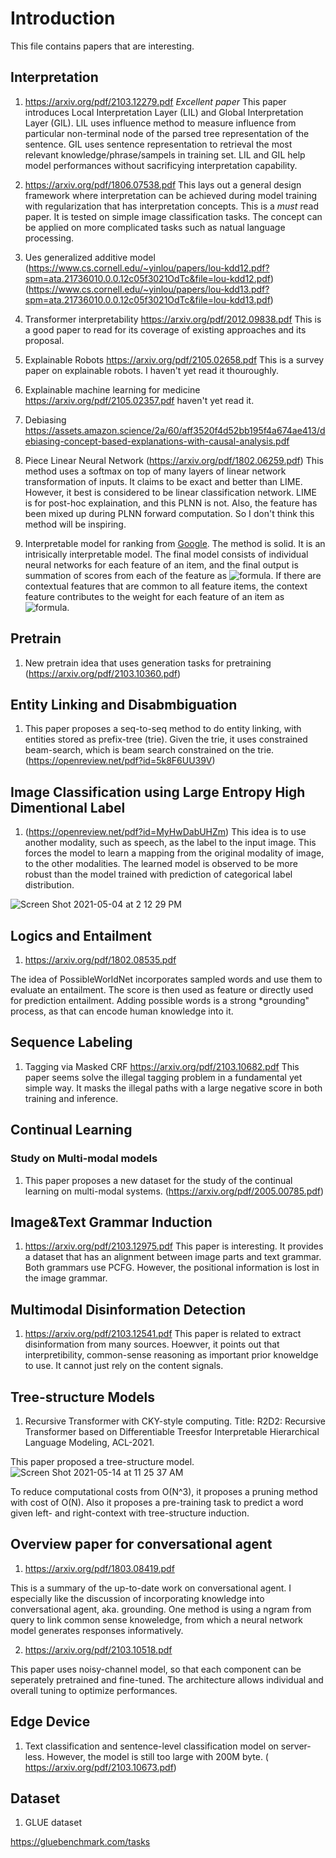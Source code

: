 # Introduction

This file contains papers that are interesting. 

## Interpretation
1. https://arxiv.org/pdf/2103.12279.pdf 
*Excellent paper* This paper introduces Local Interpretation Layer (LIL) and Global Interpretation Layer (GIL). LIL uses influence method to measure influence from particular non-terminal node of the parsed tree representation of the sentence. GIL uses sentence representation to retrieval the most relevant knowledge/phrase/sampels in training set. LIL and GIL help model performances without sacrificying interpretation capability.

2. https://arxiv.org/pdf/1806.07538.pdf 
This lays out a general design framework where interpretation can be achieved during model training with regularization that has interpretation concepts. 
This is a *must* read paper. It is tested on simple image classification tasks. The concept can be applied on more complicated tasks such as natual language processing. 

3. Ues generalized additive model 
(https://www.cs.cornell.edu/~yinlou/papers/lou-kdd12.pdf?spm=ata.21736010.0.0.12c05f3021OdTc&file=lou-kdd12.pdf)
(https://www.cs.cornell.edu/~yinlou/papers/lou-kdd13.pdf?spm=ata.21736010.0.0.12c05f3021OdTc&file=lou-kdd13.pdf)

4. Transformer interpretability 
https://arxiv.org/pdf/2012.09838.pdf This is a good paper to read for its coverage of existing approaches and its proposal. 

5. Explainable Robots
https://arxiv.org/pdf/2105.02658.pdf This is a survey paper on explainable robots. I haven't yet read it thouroughly.

6. Explainable machine learning for medicine
https://arxiv.org/pdf/2105.02357.pdf haven't yet read it. 

7. Debiasing https://assets.amazon.science/2a/60/aff3520f4d52bb195f4a674ae413/debiasing-concept-based-explanations-with-causal-analysis.pdf

8. Piece Linear Neural Network (https://arxiv.org/pdf/1802.06259.pdf)
This method uses a softmax on top of many layers of linear network transformation of inputs. It claims to be exact and better than LIME. However, it best is considered to be linear classification network. LIME is for post-hoc explaination, and this PLNN is not. Also, the feature has been mixed up during PLNN forward computation. So I don't think this method will be inspiring.

9. Interpretable model for ranking from [Google](https://storage.googleapis.com/pub-tools-public-publication-data/pdf/5645c5bd211611898c776e21e83a7f2c0c381c85.pdf). 
The method is solid. It is an intrisically interpretable model. The final model consists of individual neural networks for each feature of an item, and the final output is summation of scores from each of the feature as ![formula](https://render.githubusercontent.com/render/math?math=\hat{y}=\sum_j{f_j(x_j)}). If there are contextual features that are common to all feature items, the context feature contributes to the weight for each feature of an item as ![formula](https://render.githubusercontent.com/render/math?math=\hat{y}_i=\sum_{j=1}^n{w_j(q)f_j(x_{ij})}).

## Pretrain
1. New pretrain idea that uses generation tasks for pretraining (https://arxiv.org/pdf/2103.10360.pdf)

## Entity Linking and Disabmbiguation
1. This paper proposes a seq-to-seq method to do entity linking, with entities stored as prefix-tree (trie). 
Given the trie, it uses constrained beam-search, which is beam search constrained on the trie. (https://openreview.net/pdf?id=5k8F6UU39V)

## Image Classification using Large Entropy High Dimentional Label
1. (https://openreview.net/pdf?id=MyHwDabUHZm) This idea is to use another modality, such as speech, as the label to the input image. This forces the model to learn a mapping from the original modality of image, to the other modalities. The learned model is observed to be more robust than the model trained with prediction of categorical label distribution. 

![Screen Shot 2021-05-04 at 2 12 29 PM](https://user-images.githubusercontent.com/3145135/117070564-c4d7de80-ace2-11eb-9424-974bfde17028.png)


## Logics and Entailment

1. https://arxiv.org/pdf/1802.08535.pdf

The idea of PossibleWorldNet incorporates sampled words and use them to evaluate an entailment. The score is then used as feature or directly used for prediction entailment. Adding possible words is a strong *grounding" process, as that can encode human knowledge into it. 

## Sequence Labeling
1. Tagging via Masked CRF https://arxiv.org/pdf/2103.10682.pdf
This paper seems solve the illegal tagging problem in a fundamental yet simple way. It masks the illegal paths with a large negative score in both training and inference. 

## Continual Learning
### Study on Multi-modal models
1. This paper proposes a new dataset for the study of the continual learning on multi-modal systems. (https://arxiv.org/pdf/2005.00785.pdf)

## Image&Text Grammar Induction
1. https://arxiv.org/pdf/2103.12975.pdf
This paper is interesting. It provides a dataset that has an alignment between image parts and text grammar. Both grammars use PCFG. However, the positional information is lost in the image grammar. 

## Multimodal Disinformation Detection
1. https://arxiv.org/pdf/2103.12541.pdf
This paper is related to extract disinformation from many sources. Hoewver, it points out that interpretibility, common-sense reasoning as important prior knoweldge to use. It cannot just rely on the content signals. 

## Tree-structure Models
1. Recursive Transformer with CKY-style computing. Title: R2D2: Recursive Transformer based on Differentiable Treesfor Interpretable Hierarchical Language Modeling, ACL-2021. 

This paper proposed a tree-structure model. 
![Screen Shot 2021-05-14 at 11 25 37 AM](https://user-images.githubusercontent.com/3145135/118313056-1e8c9580-b4a7-11eb-8d58-3ce4f4d44c34.png)

To reduce computational costs from O(N^3), it proposes a pruning method with cost of O(N). Also it proposes a pre-training task to predict a word given left- and right-context with tree-structure induction.

## Overview paper for conversational agent 

1. https://arxiv.org/pdf/1803.08419.pdf

This is a summary of the up-to-date work on conversational agent. I especially like the discussion of incorporating knowledge into conversational agent, aka. grounding. One method is using a ngram from query to link common sense knoweledge, from which a neural network model generates responses informatively. 

2. https://arxiv.org/pdf/2103.10518.pdf

This paper uses noisy-channel model, so that each component can be seperately pretrained and fine-tuned. The architecture allows individual and overall tuning to optimize performances. 

## Edge Device

1. Text classification and sentence-level classification model on server-less. However, the model is still too large with 200M byte. ( https://arxiv.org/pdf/2103.10673.pdf)


## Dataset

1. GLUE dataset

https://gluebenchmark.com/tasks


